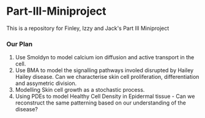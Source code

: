 # Part-III-Miniproject
This is a repository for Finley, Izzy and Jack's Part III Miniproject

### Our Plan 

1. Use Smoldyn to model calcium ion diffusion and active transport in the cell.
2. Use BMA to model the signalling pathways involed disrupted by Hailey Hailey disease. Can we characterise skin cell proliferation, differentiation and assymetric division.
3. Modelling Skin cell growth as a stochastic process.
4. Using PDEs to model Healthy Cell Density in Epidermal tissue - Can we reconstruct the same patterning based on our understanding of the disease?

